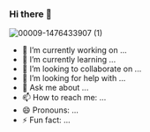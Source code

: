 ### Hi there 👋
![00009-1476433907 (1)](https://github.com/gglaine/gglaine/assets/11638637/96cb3371-ea1a-4aa1-8577-4c5b4a038da6)


- 🔭 I’m currently working on ...
- 🌱 I’m currently learning ...
- 👯 I’m looking to collaborate on ...
- 🤔 I’m looking for help with ...
- 💬 Ask me about ...
- 📫 How to reach me: ...
- 😄 Pronouns: ...
- ⚡ Fun fact: ...

